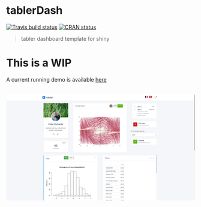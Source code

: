 # tablerDash

[![Travis build status](https://travis-ci.org/DivadNojnarg/tablerDash.svg?branch=master)](https://travis-ci.org/DivadNojnarg/tablerDash)
[![CRAN status](https://www.r-pkg.org/badges/version/tablerDash)](https://cran.r-project.org/package=tablerDash)

> tabler dashboard template for shiny

# This is a WIP

A current running demo is available [here](http://www.rinterface.com/shiny/tablerDash/)

<br>

<div class="row">
<div class="card">
<a href="http://www.rinterface.com/shiny/tablerDash/" target="_blank"><img src="man/figures/tablerDash_demo.png"></a>
</div>
</div>

<br>
